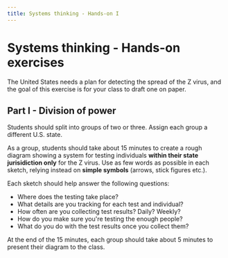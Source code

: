 ```yaml
---
title: Systems thinking - Hands-on I
---
```


# Systems thinking - Hands-on exercises

The United States needs a plan for detecting the spread of the Z virus, and the goal of this exercise is for your class to draft one on paper.

## Part I - Division of power

Students should split into groups of two or three. Assign each group a different U.S. state.

As a group, students should take about 15 minutes to create a rough diagram showing a system for testing individuals **within their state jurisidiction only** for the Z virus. Use as few words as possible in each sketch, relying instead on **simple symbols** (arrows, stick figures etc.).

Each sketch should help answer the following questions:

* Where does the testing take place?
* What details are you tracking for each test and individual?
* How often are you collecting test results? Daily? Weekly?
* How do you make sure you're testing the enough people?
* What do you do with the test results once you collect them?

At the end of the 15 minutes, each group should take about 5 minutes to present their diagram to the class.